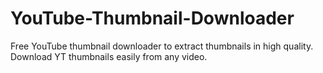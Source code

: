 # YouTube-Thumbnail-Downloader
Free YouTube thumbnail downloader to extract thumbnails in high quality. Download YT thumbnails easily from any video.
